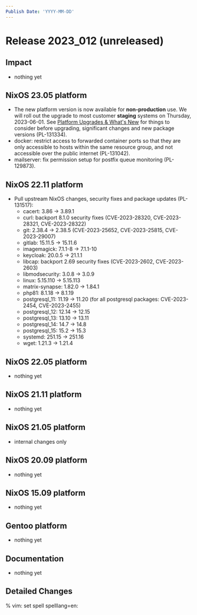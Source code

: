 ```yaml
---
Publish Date: 'YYYY-MM-DD'
---
```


# Release 2023_012 (unreleased)

## Impact

- nothing yet

## NixOS 23.05 platform

- The new platform version is now available for **non-production** use. We
  will roll out the upgrade to most customer **staging** systems on Thursday,
  2023-06-01.
  See [Platform Upgrades & What's New](https://doc.flyingcircus.io/roles/fc-23.05-dev/upgrade.html)
  for things to consider before upgrading, significant changes and new package
  versions (PL-131334).
- docker: restrict access to forwarded container ports so that they are only
  accessible to hosts within the same resource group, and not accessible over
  the public internet (PL-131042).
- mailserver: fix permission setup for postfix queue monitoring (PL-129873).

## NixOS 22.11 platform

- Pull upstream NixOS changes, security fixes and package updates (PL-131517):
  - cacert: 3.86 -> 3.89.1
  - curl: backport 8.1.0 security fixes (CVE-2023-28320, CVE-2023-28321, CVE-2023-28322)
  - git: 2.38.4 -> 2.38.5 (CVE-2023-25652, CVE-2023-25815, CVE-2023-29007)
  - gitlab: 15.11.5 -> 15.11.6
  - imagemagick: 7.1.1-8 -> 7.1.1-10
  - keycloak: 20.0.5 -> 21.1.1
  - libcap: backport 2.69 security fixes (CVE-2023-2602, CVE-2023-2603)
  - libmodsecurity: 3.0.8 -> 3.0.9
  - linux: 5.15.110 -> 5.15.113
  - matrix-synapse: 1.82.0 -> 1.84.1
  - php81: 8.1.18 -> 8.1.19
  - postgresql_11: 11.19 -> 11.20 (for all postgresql packages: CVE-2023-2454, CVE-2023-2455)
  - postgresql_12: 12.14 -> 12.15
  - postgresql_13: 13.10 -> 13.11
  - postgresql_14: 14.7 -> 14.8
  - postgresql_15: 15.2 -> 15.3
  - systemd: 251.15 -> 251.16
  - wget: 1.21.3 -> 1.21.4


## NixOS 22.05 platform

- nothing yet

## NixOS 21.11 platform

- nothing yet

## NixOS 21.05 platform

- internal changes only

## NixOS 20.09 platform

- nothing yet

## NixOS 15.09 platform

- nothing yet

## Gentoo platform

- nothing yet

## Documentation

- nothing yet

## Detailed Changes

% vim: set spell spelllang=en:

